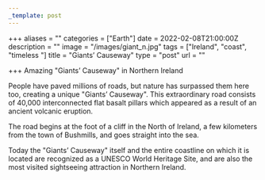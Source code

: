 ```yaml
---
_template: post
---
```


+++
aliases = ""
categories = ["Earth"]
date = 2022-02-08T21:00:00Z
description = ""
image = "/images/giant_n.jpg"
tags = ["Ireland", "coast", "timeless "]
title = "Giants’ Causeway"
type = "post"
url = ""

+++
Amazing "Giants’ Causeway" in Northern Ireland  
  
People have paved millions of roads, but nature has surpassed them here too, creating a unique "Giants’ Causeway". This extraordinary road consists of 40,000 interconnected flat basalt pillars which appeared as a result of an ancient volcanic eruption.  
  
The road begins at the foot of a cliff in the North of Ireland, a few kilometers from the town of Bushmills, and goes straight into the sea.  
  
Today the "Giants’ Causeway" itself and the entire coastline on which it is located are recognized as a UNESCO World Heritage Site, and are also the most visited sightseeing attraction in Northern Ireland.
